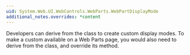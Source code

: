 ```yaml
---
uid: System.Web.UI.WebControls.WebParts.WebPartDisplayMode
additional_notes.overrides: *content
---
```


<p>Developers can derive from the <xref href="System.Web.UI.WebControls.WebParts.WebPartDisplayMode"></xref> class to create custom display modes. To make a custom <xref href="System.Web.UI.WebControls.WebParts.WebPartDisplayMode"></xref> available on a Web Parts page, you would also need to derive from the <xref href="System.Web.UI.WebControls.WebParts.WebPartManager"></xref> class, and override its <xref href="System.Web.UI.WebControls.WebParts.WebPartManager.CreateDisplayModes"></xref> method.</p>


